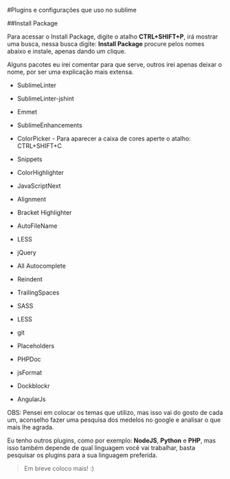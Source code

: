 #Plugins e configurações que uso no sublime

##Install Package

Para acessar o Install Package, digite o atalho **CTRL+SHIFT+P**, irá mostrar uma busca, nessa busca digite: **Install Package** procure pelos nomes abaixo e instale, apenas dando um clique.


Alguns pacotes eu irei comentar para que serve, outros irei apenas deixar o nome, por ser uma explicação mais extensa.

* SublimeLinter

* SublimeLinter-jshint

* Emmet

* SublimeEnhancements

* ColorPicker - Para aparecer a caixa de cores aperte o atalho: CTRL+SHIFT+C

* Snippets

* ColorHighlighter

* JavaScriptNext

* Alignment

* Bracket Highlighter

* AutoFileName

* LESS

* jQuery

* All Autocomplete

* Reindent

* TrailingSpaces

* SASS

* LESS

* git

* Placeholders

* PHPDoc

* jsFormat

* Dockblockr

* AngularJs

OBS: Pensei em colocar os temas que utilizo, mas isso vai do gosto de cada um, aconselho fazer uma pesquisa dos medelos no google e analisar o que mais lhe agrada.

Eu tenho outros plugins, como por exemplo: **NodeJS**, **Python** e **PHP**, mas isso também depende de qual linguagem você vai trabalhar, basta pesquisar os plugins para a sua linguagem preferida.


>Em breve coloco mais! :)
